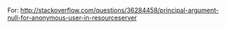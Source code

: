 For: http://stackoverflow.com/questions/36284458/principal-argument-null-for-anonymous-user-in-resourceserver